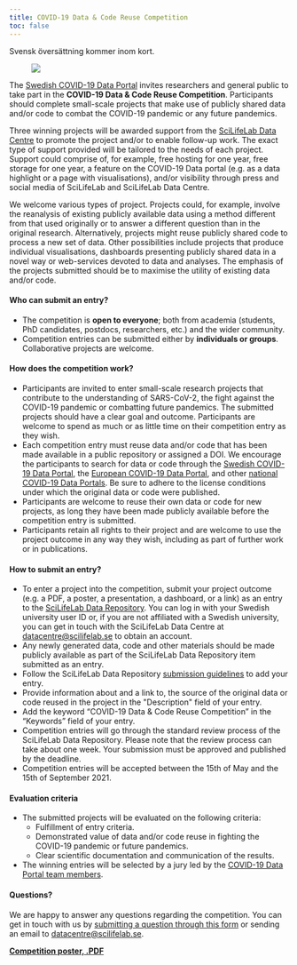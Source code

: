 ```yaml
---
title: COVID-19 Data & Code Reuse Competition
toc: false
---
```


<div class="alert alert-info"><i class="fas fa-exclamation-triangle"></i><span class="small">Svensk översättning kommer inom kort.</span></div>

<figure class="figure float-right mx-2 w-50">
  <img src="/img/posters/data_code_reuse_poster_web.png" class="img-news-banner img-thumbnail">
</figure>

The [Swedish COVID-19 Data Portal](https://covid19dataportal.se/) invites researchers and general public to take part in the **COVID-19 Data & Code Reuse Competition**. Participants should complete small-scale projects that make use of publicly shared data and/or code to combat the COVID-19 pandemic or any future pandemics.

Three winning projects will be awarded support from the [SciLifeLab Data Centre](https://scilifelab.se/data) to promote the project and/or to enable follow-up work. The exact type of support provided will be tailored to the needs of each project. Support could comprise of, for example, free hosting for one year, free storage for one year, a feature on the COVID-19 Data portal (e.g. as a data highlight or a page with visualisations), and/or visibility through press and social media of SciLifeLab and SciLifeLab Data Centre.

We welcome various types of project. Projects could, for example, involve the reanalysis of existing publicly available data using a method different from that used originally or to answer a different question than in the original research. Alternatively, projects might reuse publicly shared code to process  a new set of data. Other possibilities include projects that produce individual visualisations, dashboards presenting publicly shared data in a novel way or web-services devoted to data and analyses. The emphasis of the projects submitted should be to maximise the utility of existing data and/or code.

#### Who can submit an entry?

- The competition is **open to everyone**; both from academia (students, PhD candidates, postdocs, researchers, etc.) and the wider community.
- Competition entries can be submitted either by **individuals or groups**. Collaborative projects are welcome.

#### How does the competition work?

- Participants are invited to enter small-scale research projects that contribute to the understanding of SARS-CoV-2, the fight against the COVID-19 pandemic or combatting future pandemics. The submitted projects should have a clear goal and outcome. Participants are welcome to spend as much or as little time on their competition entry as they wish.
- Each competition entry must reuse data and/or code that has been made available in a public repository or assigned a DOI. We encourage the participants to search for data or code through the [Swedish COVID-19 Data Portal](https://covid19dataportal.se/), the [European COVID-19 Data Portal](https://covid19dataportal.org), and other [national COVID-19 Data Portals](https://covid19dataportal.se/partners/). Be sure to adhere to the license conditions under which the original data or code were published.
- Participants are welcome to reuse their own data or code for new projects, as long they have been made publicly available before the competition entry is submitted.
- Participants retain all rights to their project and are welcome to use the project outcome in any way they wish, including as part of further work or in publications.

#### How to submit an entry?

- To enter a project into the competition, submit your project outcome (e.g. a PDF, a poster, a presentation, a dashboard, or a link) as an entry to the [SciLifeLab Data Repository](https://scilifelab.figshare.com/). You can log in with your Swedish university user ID or, if you are not affiliated with a Swedish university, you can get in touch with the SciLifeLab Data Centre at [datacentre@scilifelab.se](mailto:datacentre@scilifelab.se) to obtain an account.
- Any newly generated data, code and other materials should be made publicly available as part of the SciLifeLab Data Repository item submitted as an entry.
- Follow the SciLifeLab Data Repository [submission guidelines](https://www.scilifelab.se/data/repository/submission/) to add your entry.
- Provide information about and a link to, the source of the original data or code reused in the project in the "Description" field of your entry.
- Add the keyword “COVID-19 Data & Code Reuse Competition” in the “Keywords” field of your entry.
- Competition entries will go through the standard review process of the SciLifeLab Data Repository. Please note that the review process can take about one week. Your submission must be approved and published by the deadline.
- Competition entries will be accepted between the 15th of May and the 15th of September 2021.

#### Evaluation criteria

- The submitted projects will be evaluated on the following criteria:
    - Fulfillment of entry criteria.
    - Demonstrated value of data and/or code reuse in fighting the COVID-19 pandemic or future pandemics.
    - Clear scientific documentation and communication of the results.
- The winning entries will be selected by a jury led by the [COVID-19 Data Portal team members](/about/).

#### Questions?

We are happy to answer any questions regarding the competition. You can get in touch with us by [submitting a question through this form](/contact/) or sending an email to [datacentre@scilifelab.se](mailto:datacentre@scilifelab.se).

**[Competition poster, .PDF](/img/posters/data_code_reuse_poster.pdf)**
